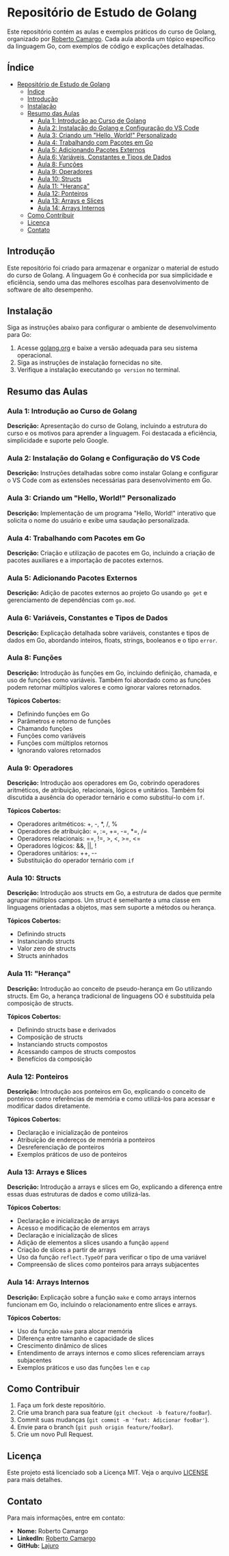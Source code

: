 # Repositório de Estudo de Golang

Este repositório contém as aulas e exemplos práticos do curso de Golang, organizado por [Roberto Camargo](https://github.com/Lajuro). Cada aula aborda um tópico específico da linguagem Go, com exemplos de código e explicações detalhadas.

## Índice

- [Repositório de Estudo de Golang](#repositório-de-estudo-de-golang)
  - [Índice](#índice)
  - [Introdução](#introdução)
  - [Instalação](#instalação)
  - [Resumo das Aulas](#resumo-das-aulas)
    - [Aula 1: Introdução ao Curso de Golang](#aula-1-introdução-ao-curso-de-golang)
    - [Aula 2: Instalação do Golang e Configuração do VS Code](#aula-2-instalação-do-golang-e-configuração-do-vs-code)
    - [Aula 3: Criando um "Hello, World!" Personalizado](#aula-3-criando-um-hello-world-personalizado)
    - [Aula 4: Trabalhando com Pacotes em Go](#aula-4-trabalhando-com-pacotes-em-go)
    - [Aula 5: Adicionando Pacotes Externos](#aula-5-adicionando-pacotes-externos)
    - [Aula 6: Variáveis, Constantes e Tipos de Dados](#aula-6-variáveis-constantes-e-tipos-de-dados)
    - [Aula 8: Funções](#aula-8-funções)
    - [Aula 9: Operadores](#aula-9-operadores)
    - [Aula 10: Structs](#aula-10-structs)
    - [Aula 11: "Herança"](#aula-11-herança)
    - [Aula 12: Ponteiros](#aula-12-ponteiros)
    - [Aula 13: Arrays e Slices](#aula-13-arrays-e-slices)
    - [Aula 14: Arrays Internos](#aula-14-arrays-internos)
  - [Como Contribuir](#como-contribuir)
  - [Licença](#licença)
  - [Contato](#contato)

## Introdução

Este repositório foi criado para armazenar e organizar o material de estudo do curso de Golang. A linguagem Go é conhecida por sua simplicidade e eficiência, sendo uma das melhores escolhas para desenvolvimento de software de alto desempenho.

## Instalação

Siga as instruções abaixo para configurar o ambiente de desenvolvimento para Go:

1. Acesse [golang.org](https://golang.org) e baixe a versão adequada para seu sistema operacional.
2. Siga as instruções de instalação fornecidas no site.
3. Verifique a instalação executando `go version` no terminal.

## Resumo das Aulas

### Aula 1: Introdução ao Curso de Golang

**Descrição:** Apresentação do curso de Golang, incluindo a estrutura do curso e os motivos para aprender a linguagem. Foi destacada a eficiência, simplicidade e suporte pelo Google.

### Aula 2: Instalação do Golang e Configuração do VS Code

**Descrição:** Instruções detalhadas sobre como instalar Golang e configurar o VS Code com as extensões necessárias para desenvolvimento em Go.

### Aula 3: Criando um "Hello, World!" Personalizado

**Descrição:** Implementação de um programa "Hello, World!" interativo que solicita o nome do usuário e exibe uma saudação personalizada.

### Aula 4: Trabalhando com Pacotes em Go

**Descrição:** Criação e utilização de pacotes em Go, incluindo a criação de pacotes auxiliares e a importação de pacotes externos.

### Aula 5: Adicionando Pacotes Externos

**Descrição:** Adição de pacotes externos ao projeto Go usando `go get` e gerenciamento de dependências com `go.mod`.

### Aula 6: Variáveis, Constantes e Tipos de Dados

**Descrição:** Explicação detalhada sobre variáveis, constantes e tipos de dados em Go, abordando inteiros, floats, strings, booleanos e o tipo `error`.

### Aula 8: Funções

**Descrição:** Introdução às funções em Go, incluindo definição, chamada, e uso de funções como variáveis. Também foi abordado como as funções podem retornar múltiplos valores e como ignorar valores retornados.

**Tópicos Cobertos:**

- Definindo funções em Go
- Parâmetros e retorno de funções
- Chamando funções
- Funções como variáveis
- Funções com múltiplos retornos
- Ignorando valores retornados

### Aula 9: Operadores

**Descrição:** Introdução aos operadores em Go, cobrindo operadores aritméticos, de atribuição, relacionais, lógicos e unitários. Também foi discutida a ausência do operador ternário e como substituí-lo com `if`.

**Tópicos Cobertos:**

- Operadores aritméticos: +, -, *, /, %
- Operadores de atribuição: =, :=, +=, -=, *=, /=
- Operadores relacionais: ==, !=, >, <, >=, <=
- Operadores lógicos: &&, ||, !
- Operadores unitários: ++, --
- Substituição do operador ternário com `if`

### Aula 10: Structs

**Descrição:** Introdução aos structs em Go, a estrutura de dados que permite agrupar múltiplos campos. Um struct é semelhante a uma classe em linguagens orientadas a objetos, mas sem suporte a métodos ou herança.

**Tópicos Cobertos:**

- Definindo structs
- Instanciando structs
- Valor zero de structs
- Structs aninhados

### Aula 11: "Herança"

**Descrição:** Introdução ao conceito de pseudo-herança em Go utilizando structs. Em Go, a herança tradicional de linguagens OO é substituída pela composição de structs.

**Tópicos Cobertos:**

- Definindo structs base e derivados
- Composição de structs
- Instanciando structs compostos
- Acessando campos de structs compostos
- Benefícios da composição

### Aula 12: Ponteiros

**Descrição:** Introdução aos ponteiros em Go, explicando o conceito de ponteiros como referências de memória e como utilizá-los para acessar e modificar dados diretamente.

**Tópicos Cobertos:**

- Declaração e inicialização de ponteiros
- Atribuição de endereços de memória a ponteiros
- Desreferenciação de ponteiros
- Exemplos práticos de uso de ponteiros

### Aula 13: Arrays e Slices

**Descrição:** Introdução a arrays e slices em Go, explicando a diferença entre essas duas estruturas de dados e como utilizá-las.

**Tópicos Cobertos:**

- Declaração e inicialização de arrays
- Acesso e modificação de elementos em arrays
- Declaração e inicialização de slices
- Adição de elementos a slices usando a função `append`
- Criação de slices a partir de arrays
- Uso da função `reflect.TypeOf` para verificar o tipo de uma variável
- Compreensão de slices como ponteiros para arrays subjacentes

### Aula 14: Arrays Internos

**Descrição:** Explicação sobre a função `make` e como arrays internos funcionam em Go, incluindo o relacionamento entre slices e arrays.

**Tópicos Cobertos:**

- Uso da função `make` para alocar memória
- Diferença entre tamanho e capacidade de slices
- Crescimento dinâmico de slices
- Entendimento de arrays internos e como slices referenciam arrays subjacentes
- Exemplos práticos e uso das funções `len` e `cap`

## Como Contribuir

1. Faça um fork deste repositório.
2. Crie uma branch para sua feature (`git checkout -b feature/fooBar`).
3. Commit suas mudanças (`git commit -m 'feat: Adicionar fooBar'`).
4. Envie para o branch (`git push origin feature/fooBar`).
5. Crie um novo Pull Request.

## Licença

Este projeto está licenciado sob a Licença MIT. Veja o arquivo [LICENSE](LICENSE) para mais detalhes.

## Contato

Para mais informações, entre em contato:

- **Nome:** Roberto Camargo
- **LinkedIn:** [Roberto Camargo](https://www.linkedin.com/in/robertocamargo96/)
- **GitHub:** [Lajuro](https://github.com/Lajuro)

